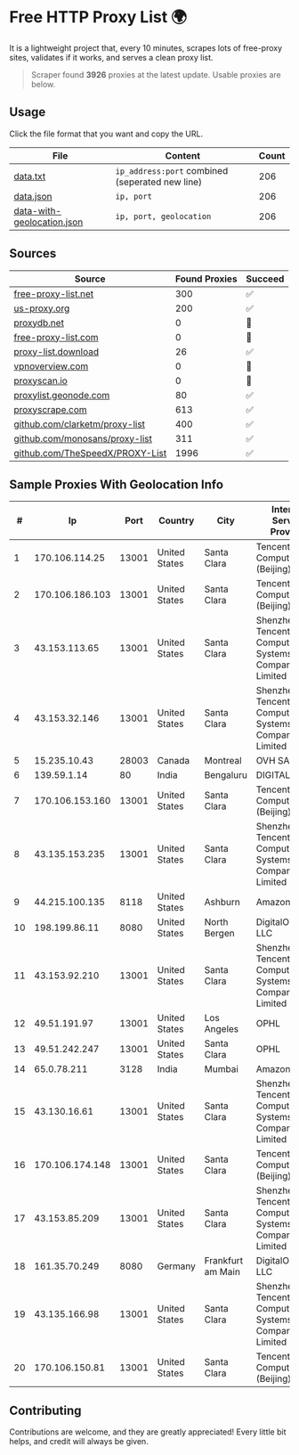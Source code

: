 
# Free HTTP Proxy List 🌍

It is a lightweight project that, every 10 minutes, scrapes lots of free-proxy sites, validates if it works, and serves a clean proxy list.


> Scraper found **3926** proxies at the latest update. Usable proxies are below.

## Usage

Click the file format that you want and copy the URL.


|File|Content|Count|
|----|-------|-----|
|[data.txt](https://raw.githubusercontent.com/themiralay/Proxy-List-World/master/data.txt)|`ip_address:port` combined (seperated new line)|206|
|[data.json](https://raw.githubusercontent.com/themiralay/Proxy-List-World/master/data.json)|`ip, port`|206|
|[data-with-geolocation.json](https://raw.githubusercontent.com/themiralay/Proxy-List-World/master/data-with-geolocation.json)|`ip, port, geolocation`|206|

## Sources

|Source|Found Proxies|Succeed|
|------|-------------|-------|
|[free-proxy-list.net](https://free-proxy-list.net)|300|✅|
|[us-proxy.org](https://www.us-proxy.org)|200|✅|
|[proxydb.net](http://proxydb.net)|0|🚫|
|[free-proxy-list.com](https://free-proxy-list.com/?page=&port=&type%5B%5D=http&type%5B%5D=https&up_time=0&search=Search)|0|🚫|
|[proxy-list.download](https://www.proxy-list.download/HTTP)|26|✅|
|[vpnoverview.com](https://vpnoverview.com/privacy/anonymous-browsing/free-proxy-servers)|0|🚫|
|[proxyscan.io](https://www.proxyscan.io)|0|🚫|
|[proxylist.geonode.com](https://proxylist.geonode.com/api/proxy-list?limit=300&page=1&sort_by=lastChecked&sort_type=desc&protocols=http,https)|80|✅|
|[proxyscrape.com](https://api.proxyscrape.com/v2/?request=displayproxies&protocol=http&timeout=10000&country=all&ssl=all&anonymity=all)|613|✅|
|[github.com/clarketm/proxy-list](https://raw.githubusercontent.com/clarketm/proxy-list/master/proxy-list-raw.txt)|400|✅|
|[github.com/monosans/proxy-list](https://raw.githubusercontent.com/monosans/proxy-list/main/proxies/http.txt)|311|✅|
|[github.com/TheSpeedX/PROXY-List](https://raw.githubusercontent.com/TheSpeedX/PROXY-List/master/http.txt)|1996|✅|


## Sample Proxies With Geolocation Info

|#|Ip|Port|Country|City|Internet Service Provider|
|-|--|----|-------|----|-------------------------|
|1|170.106.114.25|13001|United States|Santa Clara|Tencent Cloud Computing (Beijing) Co|
|2|170.106.186.103|13001|United States|Santa Clara|Tencent Cloud Computing (Beijing) Co|
|3|43.153.113.65|13001|United States|Santa Clara|Shenzhen Tencent Computer Systems Company Limited|
|4|43.153.32.146|13001|United States|Santa Clara|Shenzhen Tencent Computer Systems Company Limited|
|5|15.235.10.43|28003|Canada|Montreal|OVH SAS|
|6|139.59.1.14|80|India|Bengaluru|DIGITALOCEAN|
|7|170.106.153.160|13001|United States|Santa Clara|Tencent Cloud Computing (Beijing) Co|
|8|43.135.153.235|13001|United States|Santa Clara|Shenzhen Tencent Computer Systems Company Limited|
|9|44.215.100.135|8118|United States|Ashburn|Amazon.com|
|10|198.199.86.11|8080|United States|North Bergen|DigitalOcean, LLC|
|11|43.153.92.210|13001|United States|Santa Clara|Shenzhen Tencent Computer Systems Company Limited|
|12|49.51.191.97|13001|United States|Los Angeles|OPHL|
|13|49.51.242.247|13001|United States|Santa Clara|OPHL|
|14|65.0.78.211|3128|India|Mumbai|Amazon.com|
|15|43.130.16.61|13001|United States|Santa Clara|Shenzhen Tencent Computer Systems Company Limited|
|16|170.106.174.148|13001|United States|Santa Clara|Tencent Cloud Computing (Beijing) Co|
|17|43.153.85.209|13001|United States|Santa Clara|Shenzhen Tencent Computer Systems Company Limited|
|18|161.35.70.249|8080|Germany|Frankfurt am Main|DigitalOcean, LLC|
|19|43.135.166.98|13001|United States|Santa Clara|Shenzhen Tencent Computer Systems Company Limited|
|20|170.106.150.81|13001|United States|Santa Clara|Tencent Cloud Computing (Beijing) Co|



## Contributing

Contributions are welcome, and they are greatly appreciated! Every
little bit helps, and credit will always be given.

